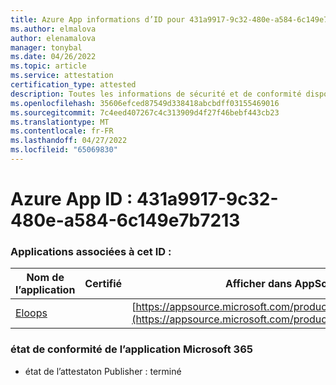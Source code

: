 ```yaml
---
title: Azure App informations d’ID pour 431a9917-9c32-480e-a584-6c149e7b7213
ms.author: elmalova
author: elenamalova
manager: tonybal
ms.date: 04/26/2022
ms.topic: article
ms.service: attestation
certification_type: attested
description: Toutes les informations de sécurité et de conformité disponibles pour 431a9917-9c32-480e-a584-6c149e7b7213.
ms.openlocfilehash: 35606efced87549d338418abcbdff03155469016
ms.sourcegitcommit: 7c4eed407267c4c313909d4f27f46bebf443cb23
ms.translationtype: MT
ms.contentlocale: fr-FR
ms.lasthandoff: 04/27/2022
ms.locfileid: "65069830"
---
```

# <a name="azure-app-id-431a9917-9c32-480e-a584-6c149e7b7213"></a>Azure App ID : 431a9917-9c32-480e-a584-6c149e7b7213


### <a name="apps-associated-with-this-id"></a>Applications associées à cet ID :
| **Nom de l’application** | **Certifié** | **Afficher dans AppSource** |
|--------------|---------------|-----------------------|
| [Eloops](../forward/WA200002287.md) |  | [https://appsource.microsoft.com/product/office/WA200002287](https://appsource.microsoft.com/product/office/WA200002287) |

### <a name="microsoft-365-app-compliance-status"></a>état de conformité de l’application Microsoft 365
- état de l’attestaton Publisher : terminé
